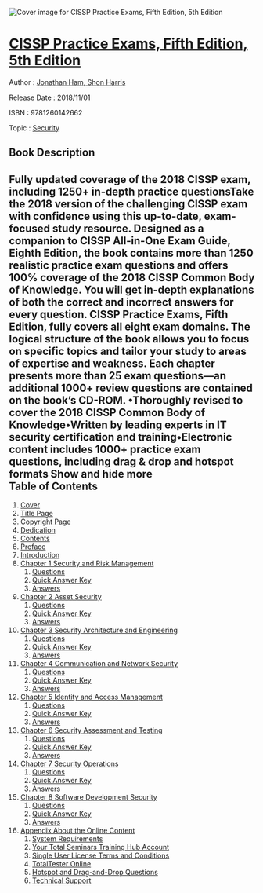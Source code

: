 ![Cover image for CISSP Practice Exams, Fifth Edition, 5th Edition](https://imgdetail.ebookreading.net/cover/cover/security/EB9781260142662.jpg)

[CISSP Practice Exams, Fifth Edition, 5th Edition](https://ebookreading.net/view/book/CISSP+Practice+Exams%2C+Fifth+Edition%2C+5th+Edition-EB9781260142662_1.html "CISSP Practice Exams, Fifth Edition, 5th Edition")
====================================================================================================================

Author : [Jonathan Ham](https://ebookreading.net/search/author/Jonathan+Ham),[ Shon Harris](https://ebookreading.net/search/author/+Shon+Harris)

Release Date : 2018/11/01

ISBN : 9781260142662

Topic : [Security](https://ebookreading.net/search/category/security)

Book Description
-----------------

 Fully updated coverage of the 2018 CISSP exam, including 1250+ in-depth practice questionsTake the 2018 version of the challenging CISSP exam with confidence using this up-to-date, exam-focused study resource. Designed as a companion to CISSP All-in-One Exam Guide, Eighth Edition, the book contains more than 1250 realistic practice exam questions and offers 100% coverage of the 2018 CISSP Common Body of Knowledge. You will get in-depth explanations of both the correct and incorrect answers for every question. CISSP Practice Exams, Fifth Edition, fully covers all eight exam domains. The logical structure of the book allows you to focus on specific topics and tailor your study to areas of expertise and weakness. Each chapter presents more than 25 exam questions—an additional 1000+ review questions are contained on the book’s CD-ROM. •Thoroughly revised to cover the 2018 CISSP Common Body of Knowledge•Written by leading experts in IT security certification and training•Electronic content includes 1000+ practice exam questions, including drag &amp; drop and hotspot formats        Show and hide more                
Table of Contents
-----------------

1. [Cover](https://ebookreading.net/view/book/CISSP+Practice+Exams%2C+Fifth+Edition%2C+5th+Edition-EB9781260142662_1.html)
1. [Title Page](https://ebookreading.net/view/book/CISSP+Practice+Exams%2C+Fifth+Edition%2C+5th+Edition-EB9781260142662_3.html)
1. [Copyright Page](https://ebookreading.net/view/book/CISSP+Practice+Exams%2C+Fifth+Edition%2C+5th+Edition-EB9781260142662_4.html)
1. [Dedication](https://ebookreading.net/view/book/CISSP+Practice+Exams%2C+Fifth+Edition%2C+5th+Edition-EB9781260142662_5.html)
1. [Contents](https://ebookreading.net/view/book/CISSP+Practice+Exams%2C+Fifth+Edition%2C+5th+Edition-EB9781260142662_6.html)
1. [Preface](https://ebookreading.net/view/book/CISSP+Practice+Exams%2C+Fifth+Edition%2C+5th+Edition-EB9781260142662_7.html#preface)
1. [Introduction](https://ebookreading.net/view/book/CISSP+Practice+Exams%2C+Fifth+Edition%2C+5th+Edition-EB9781260142662_8.html#intro)
1. [Chapter 1 Security and Risk Management](https://ebookreading.net/view/book/CISSP+Practice+Exams%2C+Fifth+Edition%2C+5th+Edition-EB9781260142662_9.html#ch1)
    1. [Questions](https://ebookreading.net/view/book/CISSP+Practice+Exams%2C+Fifth+Edition%2C+5th+Edition-EB9781260142662_9.html#ques1)
    1. [Quick Answer Key](https://ebookreading.net/view/book/CISSP+Practice+Exams%2C+Fifth+Edition%2C+5th+Edition-EB9781260142662_9.html#qanswer1)
    1. [Answers](https://ebookreading.net/view/book/CISSP+Practice+Exams%2C+Fifth+Edition%2C+5th+Edition-EB9781260142662_9.html#answer1)
1. [Chapter 2 Asset Security](https://ebookreading.net/view/book/CISSP+Practice+Exams%2C+Fifth+Edition%2C+5th+Edition-EB9781260142662_10.html#ch2)
    1. [Questions](https://ebookreading.net/view/book/CISSP+Practice+Exams%2C+Fifth+Edition%2C+5th+Edition-EB9781260142662_10.html#ques2)
    1. [Quick Answer Key](https://ebookreading.net/view/book/CISSP+Practice+Exams%2C+Fifth+Edition%2C+5th+Edition-EB9781260142662_10.html#qanswer2)
    1. [Answers](https://ebookreading.net/view/book/CISSP+Practice+Exams%2C+Fifth+Edition%2C+5th+Edition-EB9781260142662_10.html#answer2)
1. [Chapter 3 Security Architecture and Engineering](https://ebookreading.net/view/book/CISSP+Practice+Exams%2C+Fifth+Edition%2C+5th+Edition-EB9781260142662_11.html#ch3)
    1. [Questions](https://ebookreading.net/view/book/CISSP+Practice+Exams%2C+Fifth+Edition%2C+5th+Edition-EB9781260142662_11.html#ques3)
    1. [Quick Answer Key](https://ebookreading.net/view/book/CISSP+Practice+Exams%2C+Fifth+Edition%2C+5th+Edition-EB9781260142662_11.html#qanswer3)
    1. [Answers](https://ebookreading.net/view/book/CISSP+Practice+Exams%2C+Fifth+Edition%2C+5th+Edition-EB9781260142662_11.html#answer3)
1. [Chapter 4 Communication and Network Security](https://ebookreading.net/view/book/CISSP+Practice+Exams%2C+Fifth+Edition%2C+5th+Edition-EB9781260142662_13.html#ch4)
    1. [Questions](https://ebookreading.net/view/book/CISSP+Practice+Exams%2C+Fifth+Edition%2C+5th+Edition-EB9781260142662_13.html#ques4)
    1. [Quick Answer Key](https://ebookreading.net/view/book/CISSP+Practice+Exams%2C+Fifth+Edition%2C+5th+Edition-EB9781260142662_13.html#qanswer4)
    1. [Answers](https://ebookreading.net/view/book/CISSP+Practice+Exams%2C+Fifth+Edition%2C+5th+Edition-EB9781260142662_13.html#answer4)
1. [Chapter 5 Identity and Access Management](https://ebookreading.net/view/book/CISSP+Practice+Exams%2C+Fifth+Edition%2C+5th+Edition-EB9781260142662_14.html#ch5)
    1. [Questions](https://ebookreading.net/view/book/CISSP+Practice+Exams%2C+Fifth+Edition%2C+5th+Edition-EB9781260142662_14.html#ques5)
    1. [Quick Answer Key](https://ebookreading.net/view/book/CISSP+Practice+Exams%2C+Fifth+Edition%2C+5th+Edition-EB9781260142662_14.html#qanswer5)
    1. [Answers](https://ebookreading.net/view/book/CISSP+Practice+Exams%2C+Fifth+Edition%2C+5th+Edition-EB9781260142662_14.html#answer5)
1. [Chapter 6 Security Assessment and Testing](https://ebookreading.net/view/book/CISSP+Practice+Exams%2C+Fifth+Edition%2C+5th+Edition-EB9781260142662_15.html#ch6)
    1. [Questions](https://ebookreading.net/view/book/CISSP+Practice+Exams%2C+Fifth+Edition%2C+5th+Edition-EB9781260142662_15.html#ques6)
    1. [Quick Answer Key](https://ebookreading.net/view/book/CISSP+Practice+Exams%2C+Fifth+Edition%2C+5th+Edition-EB9781260142662_15.html#qanswer6)
    1. [Answers](https://ebookreading.net/view/book/CISSP+Practice+Exams%2C+Fifth+Edition%2C+5th+Edition-EB9781260142662_15.html#answer6)
1. [Chapter 7 Security Operations](https://ebookreading.net/view/book/CISSP+Practice+Exams%2C+Fifth+Edition%2C+5th+Edition-EB9781260142662_16.html#ch7)
    1. [Questions](https://ebookreading.net/view/book/CISSP+Practice+Exams%2C+Fifth+Edition%2C+5th+Edition-EB9781260142662_16.html#ques7)
    1. [Quick Answer Key](https://ebookreading.net/view/book/CISSP+Practice+Exams%2C+Fifth+Edition%2C+5th+Edition-EB9781260142662_16.html#qanswer7)
    1. [Answers](https://ebookreading.net/view/book/CISSP+Practice+Exams%2C+Fifth+Edition%2C+5th+Edition-EB9781260142662_16.html#answer7)
1. [Chapter 8 Software Development Security](https://ebookreading.net/view/book/CISSP+Practice+Exams%2C+Fifth+Edition%2C+5th+Edition-EB9781260142662_17.html#ch8)
    1. [Questions](https://ebookreading.net/view/book/CISSP+Practice+Exams%2C+Fifth+Edition%2C+5th+Edition-EB9781260142662_17.html#ques8)
    1. [Quick Answer Key](https://ebookreading.net/view/book/CISSP+Practice+Exams%2C+Fifth+Edition%2C+5th+Edition-EB9781260142662_17.html#qanswer8)
    1. [Answers](https://ebookreading.net/view/book/CISSP+Practice+Exams%2C+Fifth+Edition%2C+5th+Edition-EB9781260142662_17.html#answer8)
1. [Appendix About the Online Content](https://ebookreading.net/view/book/CISSP+Practice+Exams%2C+Fifth+Edition%2C+5th+Edition-EB9781260142662_18.html#app)
    1. [System Requirements](https://ebookreading.net/view/book/CISSP+Practice+Exams%2C+Fifth+Edition%2C+5th+Edition-EB9781260142662_18.html#lev1)
    1. [Your Total Seminars Training Hub Account](https://ebookreading.net/view/book/CISSP+Practice+Exams%2C+Fifth+Edition%2C+5th+Edition-EB9781260142662_18.html#lev2)
    1. [Single User License Terms and Conditions](https://ebookreading.net/view/book/CISSP+Practice+Exams%2C+Fifth+Edition%2C+5th+Edition-EB9781260142662_18.html#lev3)
    1. [TotalTester Online](https://ebookreading.net/view/book/CISSP+Practice+Exams%2C+Fifth+Edition%2C+5th+Edition-EB9781260142662_18.html#lev4)
    1. [Hotspot and Drag-and-Drop Questions](https://ebookreading.net/view/book/CISSP+Practice+Exams%2C+Fifth+Edition%2C+5th+Edition-EB9781260142662_18.html#lev5)
    1. [Technical Support](https://ebookreading.net/view/book/CISSP+Practice+Exams%2C+Fifth+Edition%2C+5th+Edition-EB9781260142662_18.html#lev6)
